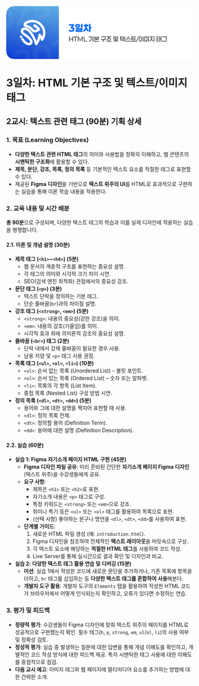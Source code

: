 <img src="./header.png" />

# 3일차: HTML 기본 구조 및 텍스트/이미지 태그

## 2교시: 텍스트 관련 태그 (90분) 기획 상세

### 1. 목표 (Learning Objectives)

- **다양한 텍스트 관련 HTML 태그**의 의미와 사용법을 정확히 이해하고, 웹 콘텐츠의 **시맨틱한 구조화**에 활용할 수 있다.
- **제목, 문단, 강조, 목록, 정의 목록** 등 기본적인 텍스트 요소를 적절한 태그로 표현할 수 있다.
- 제공된 **Figma 디자인**을 기반으로 **텍스트 위주의 UI**를 HTML로 효과적으로 구현하는 실습을 통해 이론 학습 내용을 적용한다.

### 2. 교육 내용 및 시간 배분

**총 90분**으로 구성되며, 다양한 텍스트 태그의 학습과 이를 실제 디자인에 적용하는 실습을 병행합니다.

#### 2.1. 이론 및 개념 설명 (30분)

- **제목 태그 (`<h1>`~`<h6>`) (5분)**
  - 웹 문서의 계층적 구조를 표현하는 중요성 설명.
  - 각 태그의 의미와 시각적 크기 차이 시연.
  - SEO(검색 엔진 최적화) 관점에서의 중요성 강조.
- **문단 태그 (`<p>`) (3분)**
  - 텍스트 단락을 정의하는 기본 태그.
  - 단순 줄바꿈(`br`)과의 차이점 설명.
- **강조 태그 (`<strong>`, `<em>`) (5분)**
  - `<strong>`: 내용의 중요성(강한 강조)을 의미.
  - `<em>`: 내용의 강조(기울임)를 의미.
  - 시각적 효과 외에 의미론적 강조의 중요성 설명.
- **줄바꿈 (`<br>`) 태그 (2분)**
  - 단락 내에서 강제 줄바꿈이 필요한 경우 사용.
  - 남용 지양 및 `<p>` 태그 사용 권장.
- **목록 태그 (`<ul>`, `<ol>`, `<li>`) (10분)**
  - `<ul>`: 순서 없는 목록 (Unordered List) – 불릿 포인트.
  - `<ol>`: 순서 있는 목록 (Ordered List) – 숫자 또는 알파벳.
  - `<li>`: 목록의 각 항목 (List Item).
  - 중첩 목록 (Nested List) 구성 방법 시연.
- **정의 목록 (`<dl>`, `<dt>`, `<dd>`) (5분)**
  - 용어와 그에 대한 설명을 짝지어 표현할 때 사용.
  - `<dl>`: 정의 목록 전체.
  - `<dt>`: 정의할 용어 (Definition Term).
  - `<dd>`: 용어에 대한 설명 (Definition Description).

#### 2.2. 실습 (60분)

- **실습 1: Figma 자기소개 페이지 HTML 구현 (45분)**
  - **Figma 디자인 파일 공유**: 미리 준비된 간단한 **자기소개 페이지 Figma 디자인** (텍스트 위주)을 수강생들에게 공유.
  - **요구 사항**:
    - 제목은 `<h1>` 또는 `<h2>`로 표현.
    - 자기소개 내용은 `<p>` 태그로 구성.
    - 특정 키워드는 `<strong>` 또는 `<em>`으로 강조.
    - 취미나 특기 등은 `<ul>` 또는 `<ol>` 태그를 활용하여 목록으로 표현.
    - (선택 사항) 좋아하는 문구나 명언을 `<dl>`, `<dt>`, `<dd>`를 사용하여 표현.
  - **단계별 가이드**:
    1.  새로운 HTML 파일 생성 (예: `introduction.html`).
    2.  Figma 디자인을 참조하여 전체적인 **텍스트 레이아웃**을 머릿속으로 구상.
    3.  각 텍스트 요소에 해당하는 **적절한 HTML 태그**를 사용하여 코드 작성.
    4.  Live Server를 통해 실시간으로 결과 확인 및 디자인과 비교.
- **실습 2: 다양한 텍스트 태그 활용 연습 및 디버깅 (15분)**
  - **미션**: 실습 1에서 작성한 코드에 새로운 문단을 추가하거나, 기존 목록에 항목을 더하고, `br` 태그를 삽입하는 등 **다양한 텍스트 태그를 혼합하여 사용**해본다.
  - **개발자 도구 활용**: 개발자 도구의 `Elements` 탭을 활용하여 작성한 HTML 코드가 브라우저에서 어떻게 인식되는지 확인하고, 오류가 있다면 수정하는 연습.

### 3. 평가 및 피드백

- **정량적 평가**: 수강생들이 Figma 디자인에 맞춰 텍스트 위주의 페이지를 HTML로 성공적으로 구현했는지 확인. 필수 태그(`h`, `p`, `strong`, `em`, `ul`/`ol`, `li`)의 사용 여부 및 정확성 검토.
- **정성적 평가**: 실습 중 발생하는 질문에 대한 답변을 통해 개념 이해도를 확인하고, 개별적인 코드 작성 방식에 대한 피드백 제공. 특히 시맨틱한 태그 사용에 대한 이해도를 중점적으로 점검.
- **다음 교시 예고**: 이미지 태그와 웹 페이지에 멀티미디어 요소를 추가하는 방법에 대한 간략한 소개.
